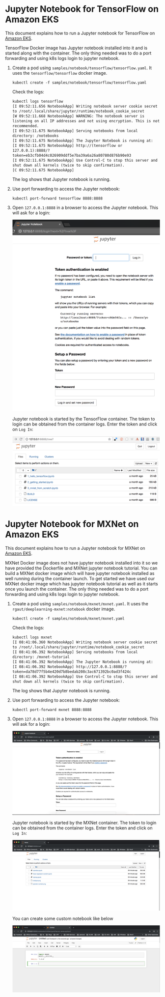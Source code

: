 # Jupyter Notebook for TensorFlow on Amazon EKS

This document explains how to run a Jupyter notebook for TensorFlow on [Amazon EKS](https://aws.amazon.com/eks/). 

TensorFlow Docker image has Jupyter notebook installed into it and is started along with the container. The only thing needed was to do a port forwarding and using k8s logs login to jupyter notebook.

1. Create a pod using `samples/notebook/tensorflow/tensorflow.yaml`. It uses the `tensorflow/tensorflow` docker image. 

   ```
   kubectl create -f samples/notebook/tensorflow/tensorflow.yaml
   ```

   Check the logs:

   ```
   kubectl logs tensorflow
   [I 09:52:11.656 NotebookApp] Writing notebook server cookie secret to /root/.local/share/jupyter/runtime/notebook_cookie_secret
   [W 09:52:11.668 NotebookApp] WARNING: The notebook server is listening on all IP addresses and not using encryption. This is not recommended.
   [I 09:52:11.675 NotebookApp] Serving notebooks from local directory: /notebooks
   [I 09:52:11.675 NotebookApp] The Jupyter Notebook is running at:
   [I 09:52:11.675 NotebookApp] http://(tensorflow or 127.0.0.1):8888/?token=eb3cfb04d4c026909ddf5e7ba39a6a26a80780d876b90e93
   [I 09:52:11.675 NotebookApp] Use Control-C to stop this server and shut down all kernels (twice to skip confirmation).
   [C 09:52:11.675 NotebookApp] 
   ```

   The log shows that Jupyter notebook is running.

2. Use port forwarding to access the Jupyter notebook:

   ```
   kubectl port-forward tensorflow 8888:8888
   ```

3. Open `127.0.0.1:8888` in a browser to access the Jupyter notebook. This will ask for a login:

   ![Jupyter Login](images/jupyter-login.png)

   Jupyter notebook is started by the TensorFlow container. The token to login can be obtained from the container logs. Enter the token and click on `Log In`:

   ![Jupyter Notebook](images/jupyter-notebook.png)

# Jupyter Notebook for MXNet on Amazon EKS
This document explains how to run a Jupyter notebook for MXNet on [Amazon EKS](https://aws.amazon.com/eks/).

MXNet Docker image does not have jupyter notebook installed into it so we have provided the Dockerfile and MXNet jupyter notebook tutorial. You can build a MXNet docker image which will have jupyter notebook installed as well running during the container launch. To get started we have used our MXNet docker image which has jupyter notebook tutorial as well as it starts once you launch the container. The only thing needed was to do a port forwarding and using k8s logs login to jupyter notebook.

1. Create a pod using `samples/notebook/mxnet/mxnet.yaml`. It uses the `rgaut/deeplearning-mxnet:notebook` docker image.

   ```
   kubectl create -f samples/notebook/mxnet/mxnet.yaml
   ```

   Check the logs:

   ```
   kubectl logs mxnet 
   [I 08:41:06.360 NotebookApp] Writing notebook server cookie secret to /root/.local/share/jupyter/runtime/notebook_cookie_secret
   [I 08:41:06.392 NotebookApp] Serving notebooks from local directory: /mxnet-tutorial
   [I 08:41:06.392 NotebookApp] The Jupyter Notebook is running at:
   [I 08:41:06.392 NotebookApp] http://127.0.0.1:8888/?token=da78d77f5b4e420d7b8bedab208c3ac671392bc0ad3f424c
   [I 08:41:06.392 NotebookApp] Use Control-C to stop this server and shut down all kernels (twice to skip confirmation).
   ```

   The log shows that Jupyter notebook is running.

2. Use port forwarding to access the Jupyter notebook:

   ```
   kubectl port-forward mxnet 8888:8888
   ```

3. Open `127.0.0.1:8888` in a browser to access the Jupyter notebook. This will ask for a login:

   ![Jupyter Login](images/mxnet-login.png)

   Jupyter notebook is started by the MXNet container. The token to login can be obtained from the container logs. Enter the token and click on `Log In`:

   ![Jupyter Notebook](images/mxnet-default-notebook.png)

   You can create some custom notebook like below
 
   ![Jupyter Custom Notebook](images/mxnet-custom-notebook.png)

